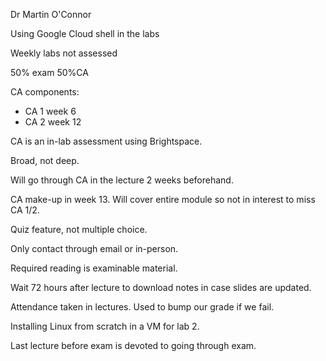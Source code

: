 Dr Martin O'Connor

Using Google Cloud shell in the labs

Weekly labs not assessed

50% exam 50%CA

CA components:
- CA 1 week 6 
- CA 2 week 12

CA is an in-lab assessment using Brightspace.

Broad, not deep.

Will go through CA in the lecture 2 weeks beforehand.

CA make-up in week 13. Will cover entire module so not in interest to miss CA 1/2.

Quiz feature, not multiple choice.

Only contact through email or in-person.

Required reading is examinable material.

Wait 72 hours after lecture to download notes in case slides are updated.

Attendance taken in lectures. Used to bump our grade if we fail.

Installing Linux from scratch in a VM for lab 2.

Last lecture before exam is devoted to going through exam.
